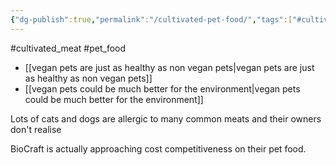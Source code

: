 ```yaml
---
{"dg-publish":true,"permalink":"/cultivated-pet-food/","tags":["#cultivated_meat","pet_food"],"created":"2025-01-23T13:19:38.739+00:00","updated":"2025-10-11T00:00:18.269+01:00"}
---
```


#cultivated_meat #pet_food 

- [[vegan pets are just as healthy as non vegan pets\|vegan pets are just as healthy as non vegan pets]]
- [[vegan pets could be much better for the environment\|vegan pets could be much better for the environment]]

Lots of cats and dogs are allergic to many common meats and their owners don't realise

BioCraft is actually approaching cost competitiveness on their pet food.